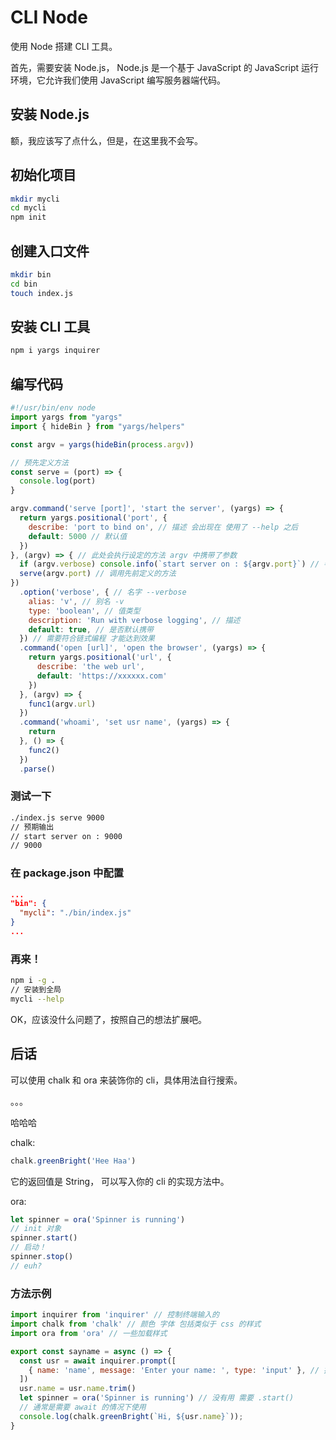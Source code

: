 # CLI Node

使用 Node 搭建 CLI 工具。

首先，需要安装 Node.js， Node.js 是一个基于 JavaScript 的 JavaScript 运行环境，它允许我们使用 JavaScript 编写服务器端代码。 

## 安装 Node.js

额，我应该写了点什么，但是，在这里我不会写。

## 初始化项目

```bash
mkdir mycli
cd mycli
npm init
```

## 创建入口文件
```bash
mkdir bin
cd bin
touch index.js
```

## 安装 CLI 工具
```bash
npm i yargs inquirer
```

## 编写代码

```javascript
#!/usr/bin/env node
import yargs from "yargs"
import { hideBin } from "yargs/helpers"

const argv = yargs(hideBin(process.argv))

// 预先定义方法
const serve = (port) => {
  console.log(port)
}

argv.command('serve [port]', 'start the server', (yargs) => {
  return yargs.positional('port', {
    describe: 'port to bind on', // 描述 会出现在 使用了 --help 之后 
    default: 5000 // 默认值
  })
}, (argv) => { // 此处会执行设定的方法 argv 中携带了参数
  if (argv.verbose) console.info(`start server on : ${argv.port}`) // 判断是否有参数选项
  serve(argv.port) // 调用先前定义的方法
})
  .option('verbose', { // 名字 --verbose
    alias: 'v', // 别名 -v
    type: 'boolean', // 值类型
    description: 'Run with verbose logging', // 描述
    default: true, // 是否默认携带
  }) // 需要符合链式编程 才能达到效果
  .command('open [url]', 'open the browser', (yargs) => {
    return yargs.positional('url', {
      describe: 'the web url',
      default: 'https://xxxxxx.com'
    })
  }, (argv) => {
    func1(argv.url)
  })
  .command('whoami', 'set usr name', (yargs) => {
    return
  }, () => {
    func2()
  })
  .parse()
```

### 测试一下

```bash
./index.js serve 9000
// 预期输出
// start server on : 9000
// 9000
```

###  在 package.json 中配置

```json
...
"bin": {
  "mycli": "./bin/index.js"
}
...
```

### 再来！

```bash
npm i -g .
// 安装到全局
mycli --help
```

OK，应该没什么问题了，按照自己的想法扩展吧。



## 后话

可以使用 chalk 和 ora 来装饰你的 cli，具体用法自行搜索。

。。。

哈哈哈

chalk:

```javascript
chalk.greenBright('Hee Haa')
```

它的返回值是 String， 可以写入你的 cli 的实现方法中。

ora:

```javascript
let spinner = ora('Spinner is running')
// init 对象
spinner.start()
// 启动！
spinner.stop()
// euh?
```





### 方法示例

```javascript
import inquirer from 'inquirer' // 控制终端输入的
import chalk from 'chalk' // 颜色 字体 包括类似于 css 的样式
import ora from 'ora' // 一些加载样式

export const sayname = async () => {
  const usr = await inquirer.prompt([
    { name: 'name', message: 'Enter your name: ', type: 'input' }, // 提示输入 name
  ])
  usr.name = usr.name.trim()
  let spinner = ora('Spinner is running') // 没有用 需要 .start()
  // 通常是需要 await 的情况下使用
  console.log(chalk.greenBright(`Hi, ${usr.name}`));
}
```


